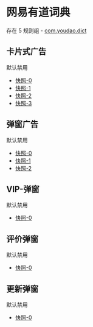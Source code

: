 # 网易有道词典

存在 5 规则组 - [com.youdao.dict](/src/apps/com.youdao.dict.ts)

## 卡片式广告

默认禁用

- [快照-0](https://i.gkd.li/import/12668574)
- [快照-1](https://i.gkd.li/import/13800055)
- [快照-2](https://i.gkd.li/import/12668583)
- [快照-3](https://i.gkd.li/import/13800056)

## 弹窗广告

默认禁用

- [快照-0](https://i.gkd.li/import/12893419)
- [快照-1](https://i.gkd.li/import/13263801)
- [快照-2](https://i.gkd.li/import/12893450)

## VIP-弹窗

默认禁用

- [快照-0](https://i.gkd.li/import/13263706)

## 评价弹窗

默认禁用

- [快照-0](https://i.gkd.li/import/13540941)

## 更新弹窗

默认禁用

- [快照-0](https://i.gkd.li/import/13627912)

